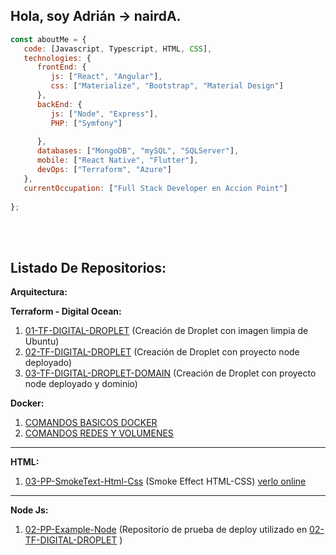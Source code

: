  ## Hola, soy Adrián -> nairdA.

```javascript
const aboutMe = {
   code: [Javascript, Typescript, HTML, CSS],
   technologies: {
      frontEnd: {
         js: ["React", "Angular"],
         css: ["Materialize", "Bootstrap", "Material Design"]
      },
      backEnd: {
         js: ["Node", "Express"],
         PHP: ["Symfony"]
         
      },
      databases: ["MongoDB", "mySQL", "SQLServer"],
      mobile: ["React Native", "Flutter"],
      devOps: ["Terraform", "Azure"]
   },
   currentOccupation: ["Full Stack Developer en Accion Point"]
   
};
```
</br></br>

## Listado De Repositorios:

**Arquitectura:**


**Terraform - Digital Ocean:**

 1.  [01-TF-DIGITAL-DROPLET](https://github.com/nairdadev/01-TF-DIGITAL-DROPLET) (Creación de Droplet con imagen limpia de Ubuntu)
 2.  [02-TF-DIGITAL-DROPLET](https://github.com/nairdadev/02-TF-DIGITAL-DROPLET) (Creación de Droplet con proyecto node deployado)
 3.  [03-TF-DIGITAL-DROPLET-DOMAIN](https://github.com/nairdadev/03-TF-DIGITAL-DROPLET-DOMAIN) (Creación de Droplet con proyecto node deployado y dominio)

**Docker:**

 1.  [COMANDOS BASICOS DOCKER](https://gist.github.com/nairdadev/8e812e7816b7906d08cac8d33251fe0d)
 2.  [COMANDOS REDES Y VOLUMENES](https://gist.github.com/nairdadev/e9e22ff9ea765cdde36d031b44b0fca8) 

________ 

**HTML:**
 1.  [03-PP-SmokeText-Html-Css](https://github.com/nairdadev/03-PP-SmokeText-Html-Css) (Smoke Effect HTML-CSS) [verlo online](https://nairdadev.github.io/03-PP-SmokeText-Html-Css/) 

________ 
**Node Js:**

 1.  [02-PP-Example-Node](https://github.com/nairdadev/02-PP-Example-Node) (Repositorio de prueba de deploy utilizado en [02-TF-DIGITAL-DROPLET](https://github.com/nairdadev/02-TF-DIGITAL-DROPLET) )



 

